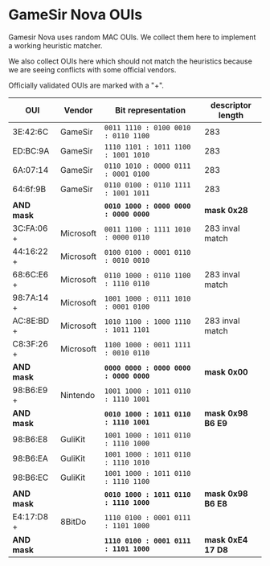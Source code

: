 # GameSir Nova OUIs

Gamesir Nova uses random MAC OUIs. We collect them here to implement a
working heuristic matcher.

We also collect OUIs here which should not match the heuristics because we
are seeing conflicts with some official vendors.

Officially validated OUIs are marked with a "+".

| OUI          | Vendor    | Bit representation                      | descriptor length
| ------------ | --------- | --------------------------------------- | -------------------
| 3E:42:6C     | GameSir   |   `0011 1110 : 0100 0010 : 0110 1100`   | 283
| ED:BC:9A     | GameSir   |   `1110 1101 : 1011 1100 : 1001 1010`   | 283
| 6A:07:14     | GameSir   |   `0110 1010 : 0000 0111 : 0001 0100`   | 283
| 64:6f:9B     | GameSir   |   `0110 0100 : 0110 1111 : 1001 1011`   | 283
| **AND mask** |           | **`0010 1000 : 0000 0000 : 0000 0000`** | **mask 0x28**
| 3C:FA:06  +  | Microsoft |   `0011 1100 : 1111 1010 : 0000 0110`   | 283 inval match
| 44:16:22  +  | Microsoft |   `0100 0100 : 0001 0110 : 0010 0010`   |
| 68:6C:E6  +  | Microsoft |   `0110 1000 : 0110 1100 : 1110 0110`   | 283 inval match
| 98:7A:14  +  | Microsoft |   `1001 1000 : 0111 1010 : 0001 0100`   |
| AC:8E:BD  +  | Microsoft |   `1010 1100 : 1000 1110 : 1011 1101`   | 283 inval match
| C8:3F:26  +  | Microsoft |   `1100 1000 : 0011 1111 : 0010 0110`   |
| **AND mask** |           | **`0000 0000 : 0000 0000 : 0000 0000`** | **mask 0x00**
| 98:B6:E9  +  | Nintendo  |   `1001 1000 : 1011 0110 : 1110 1001`   |
| **AND mask** |           | **`0010 1000 : 1011 0110 : 1110 1001`** | **mask 0x98 B6 E9**
| 98:B6:E8     | GuliKit   |   `1001 1000 : 1011 0110 : 1110 1000`   |
| 98:B6:EA     | GuliKit   |   `1001 1000 : 1011 0110 : 1110 1010`   |
| 98:B6:EC     | GuliKit   |   `1001 1000 : 1011 0110 : 1110 1100`   |
| **AND mask** |           | **`0010 1000 : 1011 0110 : 1110 1000`** | **mask 0x98 B6 E8**
| E4:17:D8  +  | 8BitDo    |   `1110 0100 : 0001 0111 : 1101 1000`   |
| **AND mask** |           | **`1110 0100 : 0001 0111 : 1101 1000`** | **mask 0xE4 17 D8**
